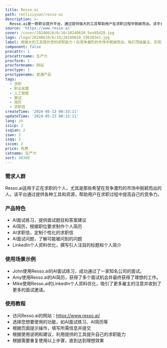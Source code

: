 ```yaml
---
title: Resso.ai
path: renliziyuan/resso-ai
description: >-
  Resso.ai是一款职业提升平台，通过提供强大的工具帮助用户在求职过程中脱颖而出。该平台提供AI面试练习、AI简历、AI求职信、AI面试问题、LinkedIn个人资料优化等功能，帮助用户在求职过程中取得更好的效果。
source: 'https://www.resso.ai'
cover: /cover/20240610/6/10/20240610_5ea95d28.jpg
logo: /logo/20240610/6/10/20240610_19b303e1.jpg
label: 用强大的工具提升您的求职能力！在竞争激烈的市场中脱颖而出，吸引顶级雇主，实现您的梦想工作。通过人工智能掌握面试技巧。
component: false
procattr: 1
procattrname: 生产力
procform: 1
procformname: 网站
proctype: 1
proctypename: 普通产品
tags:
  - 求职
  - 职业发展
  - 人工智能
  - 面试
  - 简历
  - 求职信
createTime: '2024-05-13 00:33:11'
updateTime: '2024-05-13 00:33:11'
lang: zh
isicp: 2
isqian: 2
iswx: 2
isqq: 2
iscom: 2
price: 免费
catname: 生产力
sort: 30389
---
```




### 需求人群
Resso.ai适用于正在求职的个人，尤其是那些希望在竞争激烈的市场中脱颖而出的人。该平台通过提供各种工具和资源，帮助用户在求职过程中提高自己的竞争力。

### 产品特色
* AI面试练习，提供面试题目和答案建议
* AI简历，根据职位要求制作个人简历
* AI求职信，定制个性化的求职信
* AI面试问题，了解可能被问到的问题
* LinkedIn个人资料优化，撰写引人注目的标题和个人简介

### 使用场景示例
* John使用Resso.ai的AI面试练习，成功通过了一家知名公司的面试。
* Amy使用Resso.ai的AI简历，获得了多个面试机会并最终获得了理想的工作。
* Mike使用Resso.ai的LinkedIn个人资料优化，吸引了更多雇主的注意并收到了更多的面试邀请。

### 使用教程
* 访问Resso.ai的网站：https://www.resso.ai/
* 选择您想要使用的功能，如AI面试练习、AI简历等
* 根据页面提示操作，填写所需信息并提交
* 根据使用说明和建议，利用提供的工具提升自己的求职能力
* 根据需要重复使用以上步骤，直到达到理想效果

  
